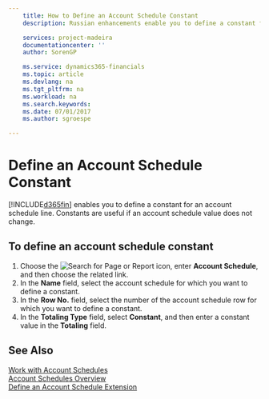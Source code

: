 ```yaml
---
    title: How to Define an Account Schedule Constant
    description: Russian enhancements enable you to define a constant for an account schedule line. Constants are useful if an account schedule value does not change.

    services: project-madeira 
    documentationcenter: ''
    author: SorenGP

    ms.service: dynamics365-financials
    ms.topic: article
    ms.devlang: na
    ms.tgt_pltfrm: na
    ms.workload: na
    ms.search.keywords:
    ms.date: 07/01/2017
    ms.author: sgroespe

---
```

# Define an Account Schedule Constant
[!INCLUDE[d365fin](../../includes/d365fin_md.md)] enables you to define a constant for an account schedule line. Constants are useful if an account schedule value does not change.  

## To define an account schedule constant  

1.  Choose the ![Search for Page or Report](../../media/ui-search/search_small.png "Search for Page or Report icon") icon, enter **Account Schedule**, and then choose the related link.  
2.  In the **Name** field, select the account schedule for which you want to define a constant.  
3.  In the **Row No.** field, select the number of the account schedule row for which you want to define a constant.  
4.  In the **Totaling Type** field, select **Constant**, and then enter a constant value in the **Totaling** field.  

## See Also  
 [Work with Account Schedules](../../bi-how-work-account-schedule.md)   
 [Account Schedules Overview](account-schedules-overview.md)   
 [Define an Account Schedule Extension](how-to-define-an-account-schedule-extension.md)
